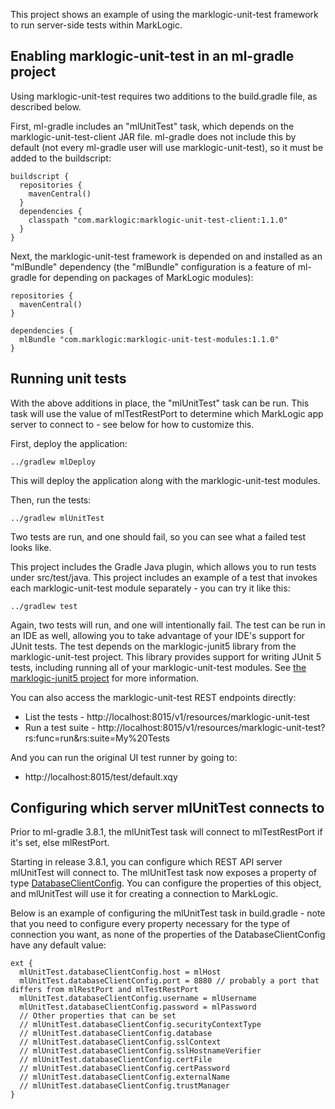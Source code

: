 This project shows an example of using the marklogic-unit-test framework to run server-side tests within MarkLogic.

## Enabling marklogic-unit-test in an ml-gradle project 

Using marklogic-unit-test requires two additions to the build.gradle file, as described below.

First, ml-gradle includes an "mlUnitTest" task, which depends on the marklogic-unit-test-client JAR file. ml-gradle does not
include this by default (not every ml-gradle user will use marklogic-unit-test), so it must be added to the buildscript:

    buildscript {
      repositories {
        mavenCentral()
      }
      dependencies {
        classpath "com.marklogic:marklogic-unit-test-client:1.1.0"
      }
    }

Next, the marklogic-unit-test framework is depended on and installed as an "mlBundle" dependency (the "mlBundle" configuration
is a feature of ml-gradle for depending on packages of MarkLogic modules):

    repositories {
      mavenCentral()
    }
      
    dependencies {
      mlBundle "com.marklogic:marklogic-unit-test-modules:1.1.0"
    }

## Running unit tests

With the above additions in place, the "mlUnitTest" task can be run. This task will use the value of mlTestRestPort to 
determine which MarkLogic app server to connect to - see below for how to customize this. 

First, deploy the application:

    ../gradlew mlDeploy
    
This will deploy the application along with the marklogic-unit-test modules.

Then, run the tests:

    ../gradlew mlUnitTest

Two tests are run, and one should fail, so you can see what a failed test looks like. 

This project includes the Gradle Java plugin, which allows you to run tests under src/test/java. This project includes
an example of a test that invokes each marklogic-unit-test module separately - you can try it like this:

    ../gradlew test

Again, two tests will run, and one will intentionally fail. The test can be run in an IDE as well, allowing
you to take advantage of your IDE's support for JUnit tests. The test depends on the marklogic-junit5 library from the
marklogic-unit-test project. This library provides support for writing JUnit 5 tests, including running all of your 
marklogic-unit-test modules. See [the marklogic-junit5 project](https://github.com/marklogic-community/marklogic-unit-test/tree/master/marklogic-junit5)
for more information.

You can also access the marklogic-unit-test REST endpoints directly:

- List the tests - http://localhost:8015/v1/resources/marklogic-unit-test
- Run a test suite - http://localhost:8015/v1/resources/marklogic-unit-test?rs:func=run&rs:suite=My%20Tests

And you can run the original UI test runner by going to:

- http://localhost:8015/test/default.xqy

## Configuring which server mlUnitTest connects to 

Prior to ml-gradle 3.8.1, the mlUnitTest task will connect to mlTestRestPort if it's set, else mlRestPort. 

Starting in release 3.8.1, you can configure which REST API server mlUnitTest will connect to. The mlUnitTest task now
exposes a property of type [DatabaseClientConfig](https://github.com/marklogic/ml-javaclient-util/blob/master/src/main/java/com/marklogic/client/ext/DatabaseClientConfig.java). 
You can configure the properties of this object, and mlUnitTest will use it for creating a connection to MarkLogic. 

Below is an example of configuring the mlUnitTest task in build.gradle - note that you need to configure every property necessary for the type of connection you want, as 
none of the properties of the DatabaseClientConfig have any default value:

```
ext {
  mlUnitTest.databaseClientConfig.host = mlHost
  mlUnitTest.databaseClientConfig.port = 8880 // probably a port that differs from mlRestPort and mlTestRestPort
  mlUnitTest.databaseClientConfig.username = mlUsername
  mlUnitTest.databaseClientConfig.password = mlPassword
  // Other properties that can be set
  // mlUnitTest.databaseClientConfig.securityContextType
  // mlUnitTest.databaseClientConfig.database
  // mlUnitTest.databaseClientConfig.sslContext
  // mlUnitTest.databaseClientConfig.sslHostnameVerifier
  // mlUnitTest.databaseClientConfig.certFile
  // mlUnitTest.databaseClientConfig.certPassword 
  // mlUnitTest.databaseClientConfig.externalName
  // mlUnitTest.databaseClientConfig.trustManager
}
```

